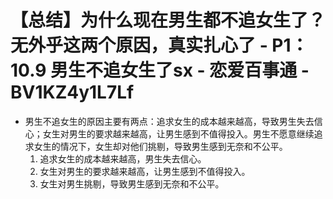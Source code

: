 # 【总结】为什么现在男生都不追女生了？无外乎这两个原因，真实扎心了 - P1：10.9 男生不追女生了sx - 恋爱百事通 - BV1KZ4y1L7Lf

-   男生不追女生的原因主要有两点：追求女生的成本越来越高，导致男生失去信心；女生对男生的要求越来越高，让男生感到不值得投入。男生不愿意继续追求女生的情况下，女生却对他们挑剔，导致男生感到无奈和不公平。
    1.  追求女生的成本越来越高，男生失去信心。
    2.  女生对男生的要求越来越高，让男生感到不值得投入。
    3.  女生对男生挑剔，导致男生感到无奈和不公平。